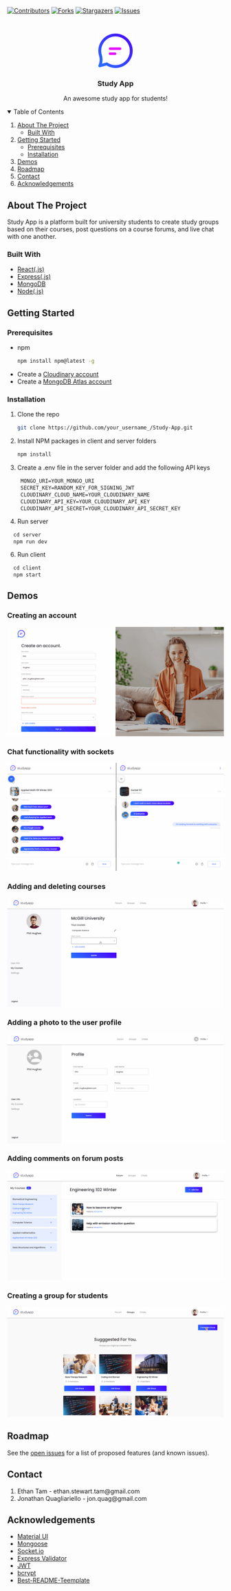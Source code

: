 [![Contributors][contributors-shield]][contributors-url]
[![Forks][forks-shield]][forks-url]
[![Stargazers][stars-shield]][stars-url]
[![Issues][issues-shield]][issues-url]

<!-- PROJECT LOGO -->
<br />
<p align="center">
  <a href="https://github.com/othneildrew/Best-README-Template">
    <img src="client/src/images/logo.png" alt="Logo" width="80" height="80">
  </a>

  <h3 align="center">Study App</h3>

  <p align="center">
    An awesome study app for students!
  </p>
</p>



<!-- TABLE OF CONTENTS -->
<details open="open">
  <summary>Table of Contents</summary>
  <ol>
    <li>
      <a href="#about-the-project">About The Project</a>
      <ul>
        <li><a href="#built-with">Built With</a></li>
      </ul>
    </li>
    <li>
      <a href="#getting-started">Getting Started</a>
      <ul>
        <li><a href="#prerequisites">Prerequisites</a></li>
        <li><a href="#installation">Installation</a></li>
      </ul>
    </li>
    <li><a href="#demos">Demos</a></li>
    <li><a href="#roadmap">Roadmap</a></li>
    <li><a href="#contact">Contact</a></li>
    <li><a href="#acknowledgements">Acknowledgements</a></li>
  </ol>
</details>



<!-- ABOUT THE PROJECT -->
## About The Project

Study App is a platform built for university students to create study groups based on their courses,
post questions on a course forums, and live chat with one another.

### Built With

* [React(.js)](https://reactjs.org/)
* [Express(.js)](https://expressjs.com/)
* [MongoDB](https://www.mongodb.com/)
* [Node(.js)](https://nodejs.org/en/)

<!-- GETTING STARTED -->
## Getting Started

### Prerequisites

* npm
  ```sh
  npm install npm@latest -g
  ```
* Create a [Cloudinary account](https://cloudinary.com/users/register/free)
* Create a [MongoDB Atlas account](https://www.mongodb.com/cloud/atlas)

### Installation

1. Clone the repo
   ```sh
   git clone https://github.com/your_username_/Study-App.git
   ```
3. Install NPM packages in client and server folders
   ```sh
   npm install
   ```
4. Create a .env file in the server folder and add the following API keys
   ```JS
    MONGO_URI=YOUR_MONGO_URI
    SECRET_KEY=RANDOM_KEY_FOR_SIGNING_JWT
    CLOUDINARY_CLOUD_NAME=YOUR_CLOUDINARY_NAME
    CLOUDINARY_API_KEY=YOUR_CLOUDINARY_API_KEY
    CLOUDINARY_API_SECRET=YOUR_CLOUDINARY_API_SECRET_KEY
   ```
5. Run server
  ```JS
    cd server
    npm run dev
  ```
6. Run client
  ```JS
    cd client
    npm start
  ```
<!-- DEMOS -->
## Demos

### Creating an account

![](gifs/SA-create-account.gif)

### Chat functionality with sockets

![](gifs/SA-chat.gif)

### Adding and deleting courses

![](gifs/SA-add-delete-course.gif)

### Adding a photo to the user profile

![](gifs/SA-add-profile-photo.gif)

### Adding comments on forum posts

![](gifs/SA-add-comment.gif)

### Creating a group for students

![](gifs/SA-create-group.gif)


<!-- ROADMAP -->
## Roadmap

See the [open issues](https://github.com/timegambit/Study-App/issues) for a list of proposed features (and known issues).

<!-- CONTACT -->
## Contact
<ol> 
  <li>Ethan Tam - ethan.stewart.tam@gmail.com</li>
  <li>Jonathan Quagliariello - jon.quag@gmail.com</li>
</ol>

<!-- ACKNOWLEDGEMENTS -->
## Acknowledgements
* [Material UI](https://www.webpagefx.com/tools/emoji-cheat-sheet)
* [Mongoose](https://mongoosejs.com/)
* [Socket.io](https://laravel.com)
* [Express Validator](https://choosealicense.com)
* [JWT](https://jwt.io/)
* [bcrypt](https://www.npmjs.com/package/bcrypt)
* [Best-README-Teemplate](https://github.com/othneildrew/Best-README-Template)


<!-- MARKDOWN LINKS & IMAGES -->
<!-- https://www.markdownguide.org/basic-syntax/#reference-style-links -->
[contributors-shield]: https://img.shields.io/github/contributors/timegambit/Study-App.svg?style=for-the-badge
[contributors-url]: https://github.com/timegambit/Study-App/graphs/contributors
[forks-shield]: https://img.shields.io/github/forks/timegambit/Study-App.svg?style=for-the-badge
[forks-url]: https://github.com/timegambit/Study-App/network/members
[stars-shield]: https://img.shields.io/github/stars/timegambit/Study-App.svg?style=for-the-badge
[stars-url]: https://github.com/timegambit/Study-App/stargazers
[issues-shield]: https://img.shields.io/github/issues/timegambit/Study-App.svg?style=for-the-badge
[issues-url]: https://github.com/timegambit/Study-App/issues
[product-screenshot]: images/screenshot.png
